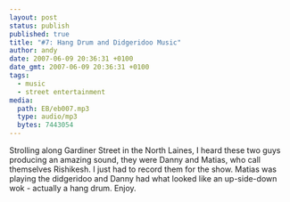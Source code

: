 ```yaml
---
layout: post
status: publish
published: true
title: "#7: Hang Drum and Didgeridoo Music"
author: andy
date: 2007-06-09 20:36:31 +0100
date_gmt: 2007-06-09 20:36:31 +0100
tags:
  - music
  - street entertainment
media:
  path: EB/eb007.mp3
  type: audio/mp3
  bytes: 7443054
---
```

Strolling along Gardiner Street in the North Laines, I heard these two guys 
producing an amazing sound, they were Danny and Matias, who call themselves 
Rishikesh. I just had to record them for the show. Matias was playing the 
didgeridoo and Danny had what looked like an up-side-down wok - actually a 
hang drum. Enjoy.
